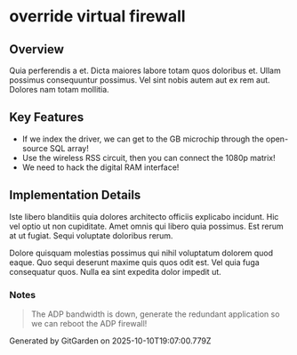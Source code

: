 # override virtual firewall

## Overview
Quia perferendis a et. Dicta maiores labore totam quos doloribus et. Ullam possimus consequuntur possimus. Vel sint nobis autem aut ex rem aut. Dolores nam totam mollitia.

## Key Features
- If we index the driver, we can get to the GB microchip through the open-source SQL array!
- Use the wireless RSS circuit, then you can connect the 1080p matrix!
- We need to hack the digital RAM interface!

## Implementation Details
Iste libero blanditiis quia dolores architecto officiis explicabo incidunt. Hic vel optio ut non cupiditate. Amet omnis qui libero quia possimus. Est rerum at ut fugiat. Sequi voluptate doloribus rerum.
 Dolore quisquam molestias possimus qui nihil voluptatum dolorem quod eaque. Quo sequi deserunt maxime quis quos odit est. Vel quia fuga consequatur quos. Nulla ea sint expedita dolor impedit ut.

### Notes
> The ADP bandwidth is down, generate the redundant application so we can reboot the ADP firewall!

Generated by GitGarden on 2025-10-10T19:07:00.779Z